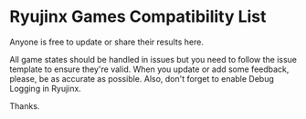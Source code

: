 # Ryujinx Games Compatibility List

Anyone is free to update or share their results here. 

All game states should be handled in issues but you need to follow the issue template to ensure they're valid.
When you update or add some feedback, please, be as accurate as possible. 
Also, don't forget to enable Debug Logging in Ryujinx.

Thanks.